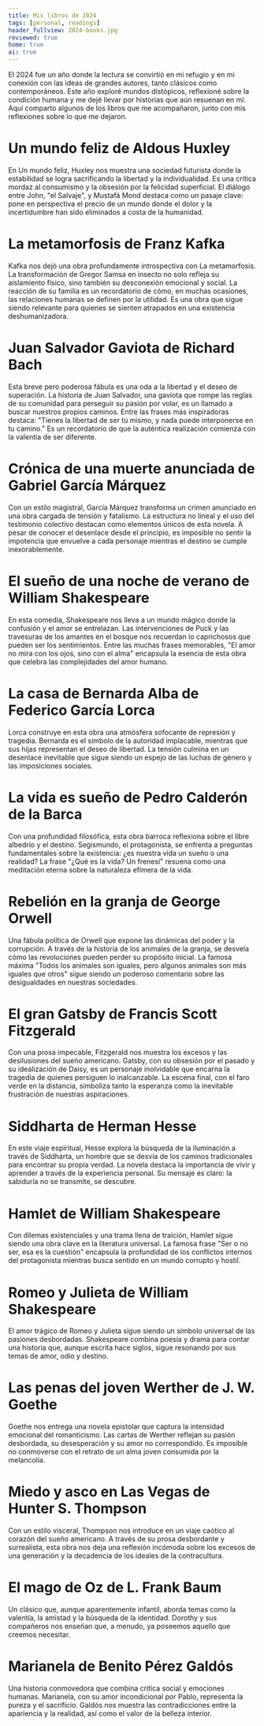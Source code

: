 ```yaml
---
title: Mis libros de 2024
tags: [personal, readings]
header_fullview: 2024-books.jpg
reviewed: true
home: true
ai: true
---
```


El 2024 fue un año donde la lectura se convirtió en mi refugio y en mi conexión con las ideas de grandes autores, tanto clásicos como contemporáneos. Este año exploré mundos distópicos, reflexioné sobre la condición humana y me dejé llevar por historias que aún resuenan en mí. Aquí comparto algunos de los libros que me acompañaron, junto con mis reflexiones sobre lo que me dejaron.

# Un mundo feliz de Aldous Huxley

En Un mundo feliz, Huxley nos muestra una sociedad futurista donde la estabilidad se logra sacrificando la libertad y la individualidad. Es una crítica mordaz al consumismo y la obsesión por la felicidad superficial. El diálogo entre John, "el Salvaje", y Mustafá Mond destaca como un pasaje clave: pone en perspectiva el precio de un mundo donde el dolor y la incertidumbre han sido eliminados a costa de la humanidad.

# La metamorfosis de Franz Kafka

Kafka nos dejó una obra profundamente introspectiva con La metamorfosis. La transformación de Gregor Samsa en insecto no solo refleja su aislamiento físico, sino también su desconexión emocional y social. La reacción de su familia es un recordatorio de cómo, en muchas ocasiones, las relaciones humanas se definen por la utilidad. Es una obra que sigue siendo relevante para quienes se sienten atrapados en una existencia deshumanizadora.

# Juan Salvador Gaviota de Richard Bach

Esta breve pero poderosa fábula es una oda a la libertad y el deseo de superación. La historia de Juan Salvador, una gaviota que rompe las reglas de su comunidad para perseguir su pasión por volar, es un llamado a buscar nuestros propios caminos. Entre las frases más inspiradoras destaca: "Tienes la libertad de ser tú mismo, y nada puede interponerse en tu camino." Es un recordatorio de que la auténtica realización comienza con la valentía de ser diferente.

# Crónica de una muerte anunciada de Gabriel García Márquez

Con un estilo magistral, García Márquez transforma un crimen anunciado en una obra cargada de tensión y fatalismo. La estructura no lineal y el uso del testimonio colectivo destacan como elementos únicos de esta novela. A pesar de conocer el desenlace desde el principio, es imposible no sentir la impotencia que envuelve a cada personaje mientras el destino se cumple inexorablemente.

# El sueño de una noche de verano de William Shakespeare

En esta comedia, Shakespeare nos lleva a un mundo mágico donde la confusión y el amor se entrelazan. Las intervenciones de Puck y las travesuras de los amantes en el bosque nos recuerdan lo caprichosos que pueden ser los sentimientos. Entre las muchas frases memorables, "El amor no mira con los ojos, sino con el alma" encapsula la esencia de esta obra que celebra las complejidades del amor humano.

# La casa de Bernarda Alba de Federico García Lorca

Lorca construye en esta obra una atmósfera sofocante de represión y tragedia. Bernarda es el símbolo de la autoridad implacable, mientras que sus hijas representan el deseo de libertad. La tensión culmina en un desenlace inevitable que sigue siendo un espejo de las luchas de género y las imposiciones sociales.

# La vida es sueño de Pedro Calderón de la Barca

Con una profundidad filosófica, esta obra barroca reflexiona sobre el libre albedrío y el destino. Segismundo, el protagonista, se enfrenta a preguntas fundamentales sobre la existencia: ¿es nuestra vida un sueño o una realidad? La frase "¿Qué es la vida? Un frenesí" resuena como una meditación eterna sobre la naturaleza efímera de la vida.

# Rebelión en la granja de George Orwell

Una fábula política de Orwell que expone las dinámicas del poder y la corrupción. A través de la historia de los animales de la granja, se desvela cómo las revoluciones pueden perder su propósito inicial. La famosa máxima "Todos los animales son iguales, pero algunos animales son más iguales que otros" sigue siendo un poderoso comentario sobre las desigualdades en nuestras sociedades.

# El gran Gatsby de Francis Scott Fitzgerald

Con una prosa impecable, Fitzgerald nos muestra los excesos y las desilusiones del sueño americano. Gatsby, con su obsesión por el pasado y su idealización de Daisy, es un personaje inolvidable que encarna la tragedia de quienes persiguen lo inalcanzable. La escena final, con el faro verde en la distancia, simboliza tanto la esperanza como la inevitable frustración de nuestras aspiraciones.

# Siddharta de Herman Hesse

En este viaje espiritual, Hesse explora la búsqueda de la iluminación a través de Siddharta, un hombre que se desvía de los caminos tradicionales para encontrar su propia verdad. La novela destaca la importancia de vivir y aprender a través de la experiencia personal. Su mensaje es claro: la sabiduría no se transmite, se descubre.

# Hamlet de William Shakespeare

Con dilemas existenciales y una trama llena de traición, Hamlet sigue siendo una obra clave en la literatura universal. La famosa frase "Ser o no ser, esa es la cuestión" encapsula la profundidad de los conflictos internos del protagonista mientras busca sentido en un mundo corrupto y hostil.

# Romeo y Julieta de William Shakespeare

El amor trágico de Romeo y Julieta sigue siendo un símbolo universal de las pasiones desbordadas. Shakespeare combina poesía y drama para contar una historia que, aunque escrita hace siglos, sigue resonando por sus temas de amor, odio y destino.

# Las penas del joven Werther de J. W. Goethe

Goethe nos entrega una novela epistolar que captura la intensidad emocional del romanticismo. Las cartas de Werther reflejan su pasión desbordada, su desesperación y su amor no correspondido. Es imposible no conmoverse con el retrato de un alma joven consumida por la melancolía.

# Miedo y asco en Las Vegas de Hunter S. Thompson

Con un estilo visceral, Thompson nos introduce en un viaje caótico al corazón del sueño americano. A través de su prosa desbordante y surrealista, esta obra nos deja una reflexión incómoda sobre los excesos de una generación y la decadencia de los ideales de la contracultura.

# El mago de Oz de L. Frank Baum

Un clásico que, aunque aparentemente infantil, aborda temas como la valentía, la amistad y la búsqueda de la identidad. Dorothy y sus compañeros nos enseñan que, a menudo, ya poseemos aquello que creemos necesitar.

# Marianela de Benito Pérez Galdós

Una historia conmovedora que combina crítica social y emociones humanas. Marianela, con su amor incondicional por Pablo, representa la pureza y el sacrificio. Galdós nos muestra las contradicciones entre la apariencia y la realidad, así como el valor de la belleza interior.